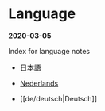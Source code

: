 # Language
**2020-03-05**

Index for language notes

- [日本語](jp/00jp.md)

- [Nederlands](nl/nederlands)

- [[de/deutsch|Deutsch]]

